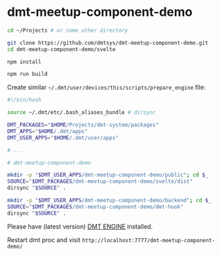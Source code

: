 # dmt-meetup-component-demo

```bash
cd ~/Projects # or some other directory

git clone https://github.com/dmtsys/dmt-meetup-component-demo.git
cd dmt-meetup-component-demo/svelte

npm install

npm run build
```

Create similar `~/.dmt/user/devices/this/scripts/prepare_engine` file:

```bash
#!/bin/bash

source ~/.dmt/etc/.bash_aliases_bundle # dirsync

DMT_PACKAGES="$HOME/Projects/dmt-system/packages"
DMT_APPS="$HOME/.dmt/apps"
DMT_USER_APPS="$HOME/.dmt/user/apps"

# ...

# dmt-meetup-component-demo

mkdir -p "$DMT_USER_APPS/dmt-meetup-component-demo/public"; cd $_
SOURCE="$DMT_PACKAGES/dmt-meetup-component-demo/svelte/dist"
dirsync "$SOURCE" .

mkdir -p "$DMT_USER_APPS/dmt-meetup-component-demo/backend"; cd $_
SOURCE="$DMT_PACKAGES/dmt-meetup-component-demo/dmt-hook"
dirsync "$SOURCE" .

```

Please have (latest version) [DMT ENGINE](https://github.com/uniqpath/dmt) installed.

Restart dmt proc and visit `http://localhost:7777/dmt-meetup-component-demo/`
